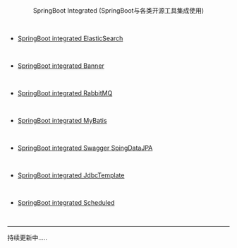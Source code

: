 <center>SpringBoot Integrated (SpringBoot与各类开源工具集成使用)</center>  

&emsp;

- [SpringBoot integrated ElasticSearch](https://github.com/Lotharing/springboot-integrated-tool/tree/master/springboot-elasticsearch)

&emsp;

- [SpringBoot integrated Banner](https://github.com/Lotharing/springboot-integrated-tool/tree/master/springboot-banner)

&emsp;

- [SpringBoot integrated RabbitMQ](https://github.com/Lotharing/springboot-integrated-tool/tree/master/springboot-rabbitmq)

&emsp;

- [SpringBoot integrated MyBatis](https://github.com/Lotharing/springboot-integrated-tool/tree/master/springboot-mybatis)

&emsp;

- [SpringBoot integrated Swagger SpingDataJPA](https://github.com/Lotharing/springboot-integrated-tool/tree/master/springboot-swagger)

&emsp;

- [SpringBoot integrated JdbcTemplate](https://github.com/Lotharing/springboot-integrated-tool/tree/master/springboot-jdbcTemplate)

&emsp;

- [SpringBoot integrated Scheduled](https://github.com/Lotharing/springboot-integrated-tool/tree/master/springboot-scheduled)

&emsp;


---

持续更新中.....
